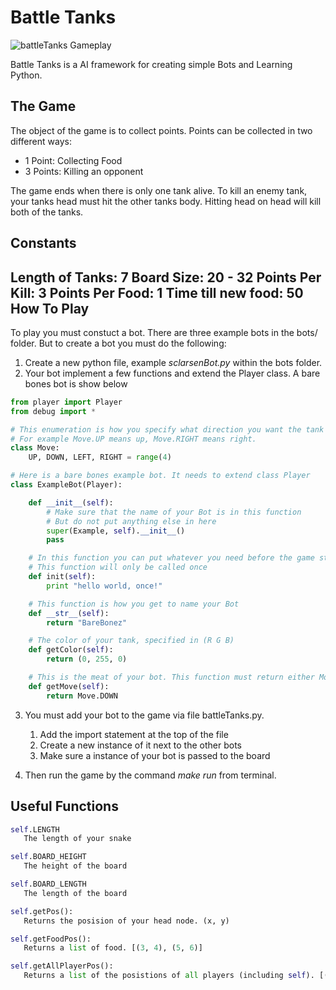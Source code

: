 Battle Tanks
=========

![battleTanks Gameplay](https://raw.github.com/c0nrad/battleTanks/master/gamePlay.png)

Battle Tanks is a AI framework for creating simple Bots and Learning Python.

The Game
-

The object of the game is to collect points. Points can be collected in two different ways:
 * 1 Point: Collecting Food
 * 3 Points: Killing an opponent

The game ends when there is only one tank alive. To kill an enemy tank, your tanks head must hit the other tanks body. Hitting head on head will kill both of the tanks.

Constants
-

Length of Tanks: 7
Board Size: 20 - 32
Points Per Kill: 3
Points Per Food: 1
Time till new food: 50
How To Play
-

To play you must constuct a bot. There are three example bots in the bots/ folder. But to create a bot you must do the following:

1. Create a new python file, example _sclarsenBot.py_ within the bots folder.
2. Your bot implement a few functions and extend the Player class. A bare bones bot is show below

```python
from player import Player
from debug import *

# This enumeration is how you specify what direction you want the tank to move.
# For example Move.UP means up, Move.RIGHT means right.
class Move:
    UP, DOWN, LEFT, RIGHT = range(4)

# Here is a bare bones example bot. It needs to extend class Player
class ExampleBot(Player):

    def __init__(self):
        # Make sure that the name of your Bot is in this function
        # But do not put anything else in here
        super(Example, self).__init__()
        pass

    # In this function you can put whatever you need before the game starts.
    # This function will only be called once
    def init(self):
        print "hello world, once!"

    # This function is how you get to name your Bot
    def __str__(self):
        return "BareBonez"

    # The color of your tank, specified in (R G B)
    def getColor(self):
        return (0, 255, 0)

    # This is the meat of your bot. This function must return either Move.UP, Move.DOWN, Move.LEFT, Move.RIGHT
    def getMove(self):
        return Move.DOWN
```
3. You must add your bot to the game via file battleTanks.py.
    1. Add the import statement at the top of the file
    2. Create a new instance of it next to the other bots
    3. Make sure a instance of your bot is passed to the board

4. Then run the game by the command _make run_ from terminal.

Useful Functions
-
```python
self.LENGTH
   The length of your snake

self.BOARD_HEIGHT
   The height of the board

self.BOARD_LENGTH
   The length of the board

self.getPos():
   Returns the posision of your head node. (x, y) 

self.getFoodPos():
   Returns a list of food. [(3, 4), (5, 6)]

self.getAllPlayerPos():
   Returns a list of the posistions of all players (including self). [(1,2), (3, 4)]
```
